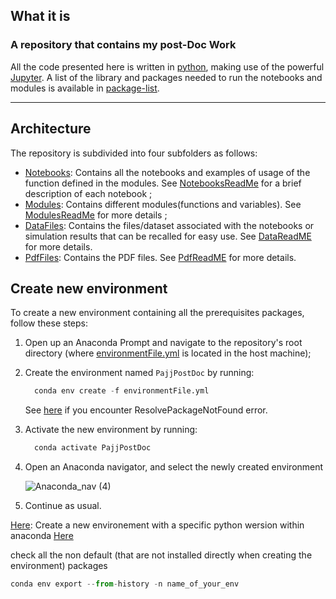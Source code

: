 ## What it is 
### A repository that contains my post-Doc Work
All the code presented here is written in [python](https://www.python.org/), making use of the powerful [Jupyter](https://jupyter.org/). A list of the library and packages needed to run the notebooks and modules is available in [package-list](package-list.txt). 
___
## Architecture
The repository is subdivided into four subfolders as follows:  
- [Notebooks](Notebooks/): Contains all the notebooks and examples of usage of the function defined in the modules. See [NotebooksReadMe](Notebooks/README.md) for a brief description of each notebook ;
- [Modules](Modules/): Contains different modules(functions and variables). See [ModulesReadMe](Modules/README.md) for more details ;
- [DataFiles](DataFiles/): Contains the files/dataset associated with the notebooks or simulation results that can be recalled for easy use. See [DataReadME](DataFiles/README.md) for more details.
- [PdfFiles](PdfFiles/): Contains the PDF files. See [PdfReadME](PdfFiles/README.md) for more details.




Create new environment
-
To create a new environment containing all the prerequisites packages, follow these steps:
1. Open up an Anaconda Prompt and navigate to the repository's root directory (where [environmentFile.yml](environmentFile.yml) is located in the host machine);
2. Create the environment named `PajjPostDoc` by running: 
    ```python
      conda env create -f environmentFile.yml
    ```
    See [here](https://medium.com/swlh/setting-up-a-conda-environment-in-less-than-5-minutes-e64d8fc338e4) if you encounter ResolvePackageNotFound error.
3. Activate the new environment by running:
    ```python
      conda activate PajjPostDoc
    ```
4. Open an Anaconda navigator, and select the newly created environment

    ![Anaconda_nav (4)](https://user-images.githubusercontent.com/37332216/170979169-14c1203e-e257-4088-8e9e-5010fb09dce3.JPG)
5. Continue as usual.


[Here](https://docs.conda.io/projects/conda/en/latest/user-guide/tasks/manage-python.html#:~:text=Anaconda%20supports%20Python%203.7%2C%203.8,current%20default%20is%20Python%203.9.): Create a new environement with a specific python wersion within anaconda
[Here]()

check all the non default (that are not installed directly when creating the environment) packages 
```python
conda env export --from-history -n name_of_your_env
```

